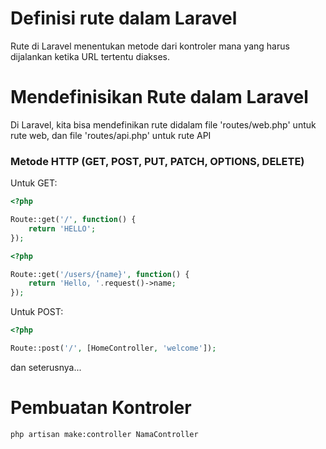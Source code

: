 # Definisi rute dalam Laravel

Rute di Laravel menentukan metode dari kontroler mana yang harus dijalankan ketika URL tertentu diakses.

# Mendefinisikan Rute dalam Laravel

Di Laravel, kita bisa mendefinikan rute didalam file 'routes/web.php' untuk rute web, dan file 'routes/api.php' untuk rute API

### Metode HTTP (GET, POST, PUT, PATCH, OPTIONS, DELETE)

Untuk GET: 

```php
<?php

Route::get('/', function() {
    return 'HELLO';
});

```
```php
<?php

Route::get('/users/{name}', function() {
    return 'Hello, '.request()->name;
});

```

Untuk POST: 

```php
<?php

Route::post('/', [HomeController, 'welcome']);

```

dan seterusnya...


# Pembuatan Kontroler

```console
php artisan make:controller NamaController
```
